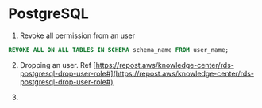 # PostgreSQL

1. Revoke all permission from an user

```sql
REVOKE ALL ON ALL TABLES IN SCHEMA schema_name FROM user_name;
```

2. Dropping an user. Ref [https://repost.aws/knowledge-center/rds-postgresql-drop-user-role#](https://repost.aws/knowledge-center/rds-postgresql-drop-user-role#)

3. 
